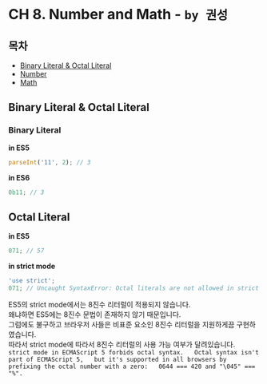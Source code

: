 # CH 8. Number and Math - `by 권성`
## 목차
* [Binary Literal & Octal Literal](#Binary-Literal-Octal-Literal)
* [Number](#Number)
* [Math](#Math)

## Binary Literal & Octal Literal
### Binary Literal
**in ES5**
```javascript
parseInt('11', 2); // 3
```

**in ES6**
```javascript
0b11; // 3
```

## Octal Literal
**in ES5**
```javascript
071; // 57
```

**in strict mode**
```javascript
'use strict';
071; // Uncaught SyntaxError: Octal literals are not allowed in strict mode.
```
ES5의 strict mode에서는 8진수 리터럴이 적용되지 않습니다.  
왜냐하면 ES5에는 8진수 문법이 존재하지 않기 때문입니다.  
그럼에도 불구하고 브라우저 사들은 비표준 요소인 8진수 리터럴을 지원하게끔 구현하였습니다.  
따라서 strict mode에 따라서 8진수 리터럴의 사용 가능 여부가 달려있습니다.  
`strict mode in ECMAScript 5 forbids octal syntax.  
Octal syntax isn't part of ECMAScript 5,  
but it's supported in all browsers by prefixing the octal number with a zero:  
0644 === 420 and "\045" === "%".`